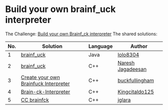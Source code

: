 # Build your own brainf_uck interpreter

The Challenge: [Build your own Brainf_ck interpreter](https://codingchallenges.fyi/challenges/challenge-brainfuck)
The shared solutions:

| No. | Solution                                                                                  | Language | Author                                              |
|-----|-------------------------------------------------------------------------------------------|----------|-----------------------------------------------------|
| 1   | [brainf_uck](https://github.com/lolo8304/brainf_ck)                                       | Java     | [lolo8304](https://github.com/lolo8304)             |
| 2   | [brainf_uck](https://github.com/Infinage/cpp-experiments/blob/main/misc/brainfuck.cpp)    | C++      | [Naresh Jagadeesan](https://github.com/Infinage)    |
| 3   | [Create your own Brainfuck Interpreter](https://github.com/buckfullingham/cc.fyi.brainfk) | C++      | [buckfullingham](https://github.com/buckfullingham) |
| 4   | [Brain-ck-Interpreter](https://github.com/Kingcitaldo125/Brain-ck-Interpreter)            | C++      | [Kingcitaldo125](https://github.com/Kingcitaldo125) |
| 5   | [CC brainfck](https://github.com/jglara/ccbrainfck)                                       | C++      | [jglara](https://github.com/jglara)                 |
